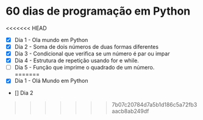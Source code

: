# 60 dias de programação em Python

<<<<<<< HEAD
- [x] Dia 1 - Ola mundo em Python
- [x] Dia 2 - Soma de dois números de duas formas diferentes
- [x] Dia 3 - Condicional que verifica se um número é par ou impar
- [x] Dia 4 - Estrutura de repetição usando for e while.
- [ ] Dia 5 - Função que imprime o quadrado de um número.  
=======
- [x] Dia 1 - Olá Mundo em Python
- [] Dia 2
>>>>>>> 7b07c20784d7a5b1d186c5a72fb3aacb8ab249df

